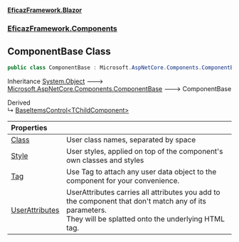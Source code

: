 #### [EficazFramework.Blazor](EficazFrameworkBlazor.md 'EficazFramework Blazor')
### [EficazFramework.Components](EficazFrameworkBlazor.md#EficazFramework_Components 'EficazFramework.Components')
## ComponentBase Class
```csharp
public class ComponentBase : Microsoft.AspNetCore.Components.ComponentBase
```

Inheritance [System.Object](https://docs.microsoft.com/en-us/dotnet/api/System.Object 'System.Object') &#129106; [Microsoft.AspNetCore.Components.ComponentBase](https://docs.microsoft.com/en-us/dotnet/api/Microsoft.AspNetCore.Components.ComponentBase 'Microsoft.AspNetCore.Components.ComponentBase') &#129106; ComponentBase  

Derived  
&#8627; [BaseItemsControl&lt;TChildComponent&gt;](BaseItemsControl_TChildComponent_.md 'EficazFramework.Components.BaseItemsControl&lt;TChildComponent&gt;')  

| Properties | |
| :--- | :--- |
| [Class](ComponentBase_Class.md 'EficazFramework.Components.ComponentBase.Class') | User class names, separated by space<br/> |
| [Style](ComponentBase_Style.md 'EficazFramework.Components.ComponentBase.Style') | User styles, applied on top of the component's own classes and styles<br/> |
| [Tag](ComponentBase_Tag.md 'EficazFramework.Components.ComponentBase.Tag') | Use Tag to attach any user data object to the component for your convenience.<br/> |
| [UserAttributes](ComponentBase_UserAttributes.md 'EficazFramework.Components.ComponentBase.UserAttributes') | UserAttributes carries all attributes you add to the component that don't match any of its parameters.<br/>They will be splatted onto the underlying HTML tag.<br/> |
